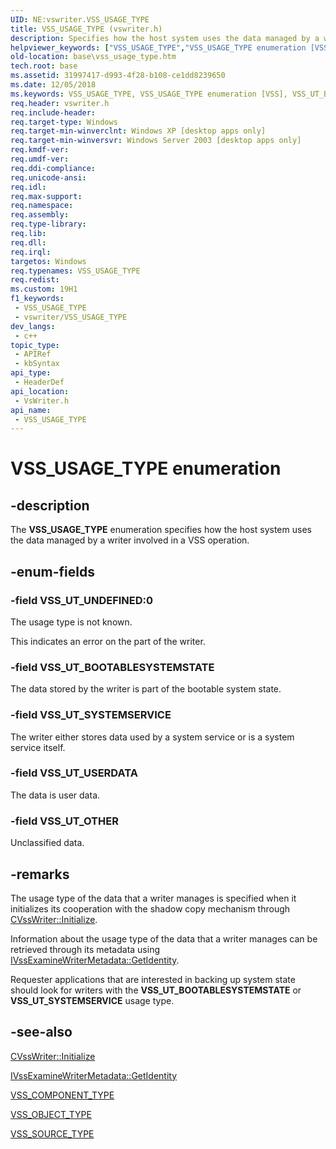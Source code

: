 ```yaml
---
UID: NE:vswriter.VSS_USAGE_TYPE
title: VSS_USAGE_TYPE (vswriter.h)
description: Specifies how the host system uses the data managed by a writer involved in a VSS operation.
helpviewer_keywords: ["VSS_USAGE_TYPE","VSS_USAGE_TYPE enumeration [VSS]","VSS_UT_BOOTABLESYSTEMSTATE","VSS_UT_OTHER","VSS_UT_SYSTEMSERVICE","VSS_UT_UNDEFINED","VSS_UT_USERDATA","_win32_vss_usage_type","base.vss_usage_type","enumeration [VSS]","vswriter/VSS_USAGE_TYPE","vswriter/VSS_UT_BOOTABLESYSTEMSTATE","vswriter/VSS_UT_OTHER","vswriter/VSS_UT_SYSTEMSERVICE","vswriter/VSS_UT_UNDEFINED","vswriter/VSS_UT_USERDATA"]
old-location: base\vss_usage_type.htm
tech.root: base
ms.assetid: 31997417-d993-4f28-b108-ce1dd8239650
ms.date: 12/05/2018
ms.keywords: VSS_USAGE_TYPE, VSS_USAGE_TYPE enumeration [VSS], VSS_UT_BOOTABLESYSTEMSTATE, VSS_UT_OTHER, VSS_UT_SYSTEMSERVICE, VSS_UT_UNDEFINED, VSS_UT_USERDATA, _win32_vss_usage_type, base.vss_usage_type, enumeration [VSS], vswriter/VSS_USAGE_TYPE, vswriter/VSS_UT_BOOTABLESYSTEMSTATE, vswriter/VSS_UT_OTHER, vswriter/VSS_UT_SYSTEMSERVICE, vswriter/VSS_UT_UNDEFINED, vswriter/VSS_UT_USERDATA
req.header: vswriter.h
req.include-header: 
req.target-type: Windows
req.target-min-winverclnt: Windows XP [desktop apps only]
req.target-min-winversvr: Windows Server 2003 [desktop apps only]
req.kmdf-ver: 
req.umdf-ver: 
req.ddi-compliance: 
req.unicode-ansi: 
req.idl: 
req.max-support: 
req.namespace: 
req.assembly: 
req.type-library: 
req.lib: 
req.dll: 
req.irql: 
targetos: Windows
req.typenames: VSS_USAGE_TYPE
req.redist: 
ms.custom: 19H1
f1_keywords:
 - VSS_USAGE_TYPE
 - vswriter/VSS_USAGE_TYPE
dev_langs:
 - c++
topic_type:
 - APIRef
 - kbSyntax
api_type:
 - HeaderDef
api_location:
 - VsWriter.h
api_name:
 - VSS_USAGE_TYPE
---
```


# VSS_USAGE_TYPE enumeration


## -description

The <b>VSS_USAGE_TYPE</b> enumeration specifies how 
    the host system uses the data managed by a writer involved in a VSS operation.

## -enum-fields

### -field VSS_UT_UNDEFINED:0

The usage type is not known. 
      

This indicates an error on the part of the writer.

### -field VSS_UT_BOOTABLESYSTEMSTATE

The data stored by the writer is part of the bootable system state.

### -field VSS_UT_SYSTEMSERVICE

The writer either stores data used by a system service or is a system service itself.

### -field VSS_UT_USERDATA

The data is user data.

### -field VSS_UT_OTHER

Unclassified data.

## -remarks

The usage type of the data that a writer manages is specified when it initializes its cooperation with the 
    shadow copy mechanism through 
    <a href="/windows/desktop/api/vswriter/nf-vswriter-cvsswriter-initialize">CVssWriter::Initialize</a>.

Information about the usage type of the data that a writer manages can be retrieved through its metadata using 
    <a href="/windows/desktop/api/vsbackup/nf-vsbackup-ivssexaminewritermetadata-getidentity">IVssExamineWriterMetadata::GetIdentity</a>.

Requester applications that are interested in backing up system state should look for writers with the  <b>VSS_UT_BOOTABLESYSTEMSTATE</b> or  <b>VSS_UT_SYSTEMSERVICE</b> usage type.

## -see-also

<a href="/windows/desktop/api/vswriter/nf-vswriter-cvsswriter-initialize">CVssWriter::Initialize</a>



<a href="/windows/desktop/api/vsbackup/nf-vsbackup-ivssexaminewritermetadata-getidentity">IVssExamineWriterMetadata::GetIdentity</a>



<a href="/windows/desktop/api/vswriter/ne-vswriter-vss_component_type">VSS_COMPONENT_TYPE</a>



<a href="/windows/desktop/api/vss/ne-vss-vss_object_type">VSS_OBJECT_TYPE</a>



<a href="/windows/desktop/api/vswriter/ne-vswriter-vss_source_type">VSS_SOURCE_TYPE</a>
